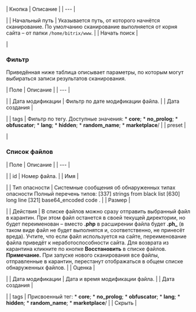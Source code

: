 | Кнопка | Описание |
| --- |

|
| Начальный путь | Указывается путь, от которого начнётся сканирование. По умолчанию сканирование выполняется от корня сайта – от папки `/home/bitrix/www`. |
| Начать поиск |

|

### Фильтр

Приведённая ниже таблица описывает параметры, по которым могут выбираться записи результатов сканирования.

| Поле | Описание |
| --- |

|
| Дата модификации | Фильтр по дате модификации файла. |
| Дата создания |

|
| tags | Фильтр по тегу. Доступные значения:  * **core**; * **no\_prolog**; * **obfuscator**; * **lang**; * **hidden**; * **random\_name**; * **marketplace**/ |
| preset |

|

### Список файлов

| Поле | Описание |
| --- |

|
| id | Номер файла. |
| Имя |

|
| Тип опасности | Системные сообщения об обнаруженных типах опасности    Полный перечень типов:  [337] strings from black list  [630] long line  [321] base64\_encoded code   . |
| Размер |

|
| Действия | В списке файлов можно сразу отправить выбранный файл в карантин. При этом файл останется в своей текущей директории, но будет переименован – вместо **.php** в расширении файла будет **.ph\_** (в таком виде файл не будет выполнятся и, соответственно, не принесёт вреда). Учтите, что если файл используется на сайте, переименование файла приведёт к неработоспособности сайта. Для возврата из карантина кликните по кнопке **Восстановить** в списке файлов. **Примечание.** При запуске нового сканирования все файлы, отправленные в карантин, перестанут отображаться в общем списке обнаруженных файлов. |
| Оценка |

|
| Дата модификации | Дата и время модификации файла. |
| Дата создания |

|
| tags | Присвоенный тег:  * **core**; * **no\_prolog**; * **obfuscator**; * **lang**; * **hidden**; * **random\_name**; * **marketplace**/ |
| Скрыть |